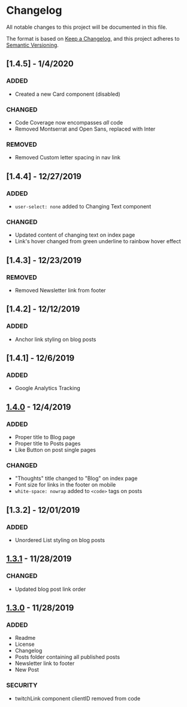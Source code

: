 # Changelog
All notable changes to this project will be documented in this file.

The format is based on [Keep a Changelog](https://keepachangelog.com/en/1.0.0/),
and this project adheres to [Semantic Versioning](https://semver.org/spec/v2.0.0.html).

## [1.4.5] - 1/4/2020

### ADDED

- Created a new Card component (disabled)

### CHANGED

- Code Coverage now encompasses _all_ code
- Removed Montserrat and Open Sans, replaced with Inter

### REMOVED

- Removed Custom letter spacing in nav link

## [1.4.4] - 12/27/2019

### ADDED

- `user-select: none` added to Changing Text component

### CHANGED

- Updated content of changing text on index page
- Link's hover changed from green underline to rainbow hover effect

## [1.4.3] - 12/23/2019

### REMOVED

- Removed Newsletter link from footer

## [1.4.2] - 12/12/2019

### ADDED

- Anchor link styling on blog posts

## [1.4.1] - 12/6/2019

### ADDED

- Google Analytics Tracking

## [1.4.0] - 12/4/2019

### ADDED

- Proper title to Blog page
- Proper title to Posts pages
- Like Button on post single pages

### CHANGED

- "Thoughts" title changed to "Blog" on index page
- Font size for links in the footer on mobile
- `white-space: nowrap` added to `<code>` tags on posts

## [1.3.2] - 12/01/2019

### ADDED

- Unordered List styling on blog posts

## [1.3.1] - 11/28/2019

### CHANGED

- Updated blog post link order

## [1.3.0] - 11/28/2019
### ADDED

- Readme
- License
- Changelog
- Posts folder containing all published posts
- Newsletter link to footer
- New Post

### SECURITY

- twitchLink component clientID removed from code

[Unreleased]: https://github.com/sneakycrow/website/compare/1.1.0...HEAD
[1.1.0]: https://github.com/sneakycrow/website/releases/tag/1.1.0
[1.2.0]: https://github.com/sneakycrow/website/releases/tag/1.2.0
[1.3.0]: https://github.com/sneakycrow/website/releases/tag/1.3.0
[1.3.1]: https://github.com/sneakycrow/website/releases/tag/1.3.1
[1.4.0]: https://github.com/sneakycrow/website/releases/tag/1.4.0
